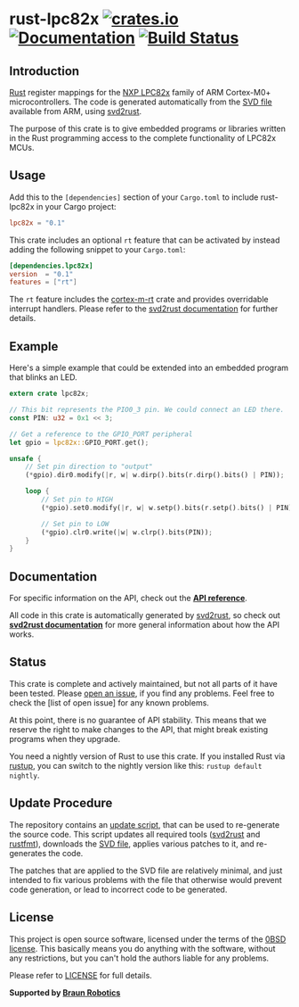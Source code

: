 # rust-lpc82x [![crates.io](https://img.shields.io/crates/v/lpc82x.svg)](https://crates.io/crates/lpc82x) [![Documentation](https://docs.rs/lpc82x/badge.svg)](https://docs.rs/lpc82x) [![Build Status](https://travis-ci.org/braun-robotics/rust-lpc82x.svg?branch=master)](https://travis-ci.org/braun-robotics/rust-lpc82x)

## Introduction

[Rust] register mappings for the [NXP LPC82x] family of ARM Cortex-M0+ microcontrollers. The code is generated automatically from the [SVD file] available from ARM, using [svd2rust].

The purpose of this crate is to give embedded programs or libraries written in the Rust programming access to the complete functionality of LPC82x MCUs.

## Usage

Add this to the `[dependencies]` section of your `Cargo.toml` to include rust-lpc82x in your Cargo project:

``` toml
lpc82x = "0.1"
```

This crate includes an optional `rt` feature that can be activated by instead adding the following snippet to your `Cargo.toml`:

``` toml
[dependencies.lpc82x]
version  = "0.1"
features = ["rt"]
```

The `rt` feature includes the [cortex-m-rt] crate and provides overridable interrupt handlers. Please refer to the [svd2rust documentation] for further details.

## Example

Here's a simple example that could be extended into an embedded program that blinks an LED.

``` rust
extern crate lpc82x;

// This bit represents the PIO0_3 pin. We could connect an LED there.
const PIN: u32 = 0x1 << 3;

// Get a reference to the GPIO_PORT peripheral
let gpio = lpc82x::GPIO_PORT.get();

unsafe {
    // Set pin direction to "output"
    (*gpio).dir0.modify(|r, w| w.dirp().bits(r.dirp().bits() | PIN));

    loop {
        // Set pin to HIGH
        (*gpio).set0.modify(|r, w| w.setp().bits(r.setp().bits() | PIN));

        // Set pin to LOW
        (*gpio).clr0.write(|w| w.clrp().bits(PIN));
    }
}
```

## Documentation

For specific information on the API, check out the **[API reference]**.

All code in this crate is automatically generated by [svd2rust], so check out **[svd2rust documentation]** for more general information about how the API works.

## Status

This crate is complete and actively maintained, but not all parts of it have been tested. Please [open an issue], if you find any problems. Feel free to check the [list of open issue] for any known problems.

At this point, there is no guarantee of API stability. This means that we reserve the right to make changes to the API, that might break existing programs when they upgrade.

You need a nightly version of Rust to use this crate. If you installed Rust via [rustup], you can switch to the nightly version like this: `rustup default nightly`.

## Update Procedure

The repository contains an [update script], that can be used to re-generate the source code. This script updates all required tools ([svd2rust] and [rustfmt]), downloads the [SVD file], applies various patches to it, and re-generates the code.

The patches that are applied to the SVD file are relatively minimal, and just intended to fix various problems with the file that otherwise would prevent code generation, or lead to incorrect code to be generated.


## License

This project is open source software, licensed under the terms of the [0BSD license]. This basically means you do anything with the software, without any restrictions, but you can't hold the authors liable for any problems.

Please refer to [LICENSE] for full details.


**Supported by [Braun Robotics]**


[Rust]: https://www.rust-lang.org/
[NXP LPC82x]: http://www.nxp.com/products/microcontrollers-and-processors/arm-based-processors-and-mcus/lpc-cortex-m-mcus/lpc800-series-cortex-m0-plus-mcus/low-cost-microcontrollers-mcus-based-on-arm-cortex-m0-plus-cores:LPC82X
[SVD file]: http://ds.arm.com/media/resources/db/chip/nxp/lpc824m201jdh20/LPC82x.svd
[svd2rust]: https://crates.io/crates/svd2rust
[cortex-m-rt]: https://crates.io/crates/cortex-m-rt
[svd2rust documentation]: https://docs.rs/svd2rust/0.11.4/svd2rust/
[API reference]: https://docs.rs/lpc82x
[open an issue]: https://github.com/braun-robotics/rust-lpc82x/issues/new
[list of open issues]: https://github.com/braun-robotics/rust-lpc82x/issues
[rustup]: https://rustup.rs/
[update script]: https://github.com/braun-robotics/rust-lpc82x/blob/master/scripts/update
[rustfmt]: https://crates.io/crates/rustfmt
[0BSD license]: https://opensource.org/licenses/FPL-1.0.0
[LICENSE]: https://github.com/braun-robotics/rust-lpc82x/blob/master/LICENSE
[Braun Robotics]: https://braun-robotics.com/
